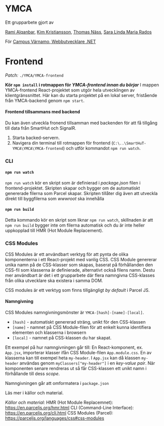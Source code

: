 # YMCA
Ett grupparbete gjort av

[Rami Alqanbar](https://github.com/AlqanbarRami),
[Kim Kristiansson](https://github.com/kimkristianssonJU),
[Thomas Näss](https://github.com/ThomasNass),
[Sara Linda Maria Rados](https://github.com/sararados)

För [Campus Värnamo, Webbutvecklare .NET](https://www.varnamo.se/campusvarnamo/utbildning/utbildningsarkiv/webbutvecklarenet.5.f0c3e6e174960600f056fb.html)
# Frontend

*Patch:* `./YMCA/YMCA-frontend`

 **Kör `npm install` i rotmappen för *YMCA-frontend innan du börjar***
I mappen YMCA-frontend React-projektet som utgör hela utvecklingen av klientgränssnittet. 
Här kan du starta projektet på en lokal server, fristående från YMCA-backend genom `npm start`.

#### Frontend tillsammans med backend
Du kan även utveckla fronend tillsamman med backenden för att få tillgång till data från SmartHut och SignalR.

 1. Starta backed-servern. 
 2. Navigera din terminal till rotmappen för frontend
    (`C:\..\SmartHuT-YMCA\YMCA\YMCA-frontend`)  och utför kommandot `npm
    run watch`.

### CLI
#### `npm run watch`
`npm run watch` kör en skript som är definierad i *package.json* filen i frontend-projektet. Skripten skapar och bygger om de automatiskt genererade filerna som Parcel skapar. Skripten tillåter dig även att utveckla direkt till byggfilerna som *wwwroot* ska innehålla

#### `npm run build`
Detta kommando kör en skript som liknar `npm run watch`, skillnaden är att `npm run build` bygger inte om filerna automatisk och du är inte heller uppkopplad till HMR (Hot Module Replacement).

### CSS Modules
CSS Modules är ett användbart verktyg för att pynta de olika komponenterna i ett React-projekt med vanlig CSS. CSS Module genererar unika namn på de CSS-klasser som skapas, baserat på förhållanden den CSS-fil som klasserna är definierade, alternativt också filens namn. 
Destu mer användbart är det i ett grupparbete där flera namngivna CSS-klasses från olika utvecklare ska existera i samma DOM.

CSS modules är ett verktyg som finns tillgängligt *by default* i Parcel JS.

#### Namngivning
CSS Modules namngivningsmönster är `YMCA-[hash]-[name]-[local]`.

 - `[hash]` - automatiskt genererad sträng, unikt för den CSS-klassen
 - `[name]` - namnet på CSS Module-filen för att enkelt kunna identifiera elementen och klasserna i browsern
 -  `[local]` - namnet på CSS-klassen du har skapat.

Ett exempel på hur namngivningen går till:
En React-komponent, ex. `App.jsx`, importerar klasser ifån CSS Module-filen `App.module.css`.
En av klasserna kan till exempel heta `my-header`.
I `App.jsx` kan då klassen `my-header` användas genom `myClassers["my-header"]` i en *key-value pair*. När komponenten senare rendreras ut så får CSS-klassen ett unikt namn i förhållande till dess *scope*.

Namngivningen går att omformatera i `package.json`

Läs mer i källor och material.

*Källor och material:*
HMR (Hot Module Replacemnet): https://en.parceljs.org/hmr.html
CLI (Command-Line Interface): https://en.parceljs.org/cli.html
CSS Modules (Parcel): https://parceljs.org/languages/css#css-modules
